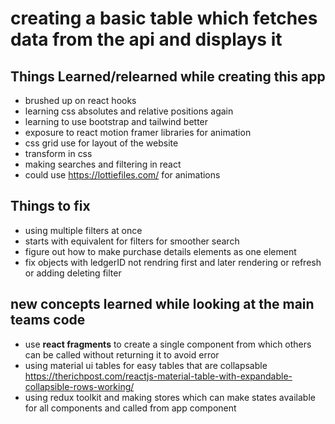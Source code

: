 # creating a basic table which fetches data from the api and displays it

## Things Learned/relearned while creating this app
* brushed up on react hooks 
* learning css absolutes and relative positions again
* learning to use bootstrap and tailwind better 
* exposure to react motion framer libraries for animation 
* css grid use for layout of the website
* transform in css
* making searches and filtering in react 
* could use https://lottiefiles.com/ for animations

## Things to fix
* using multiple filters at once 
* starts with equivalent for filters for smoother search
* figure out how to make purchase details elements as one element
* fix objects with ledgerID not rendring first and later rendering or refresh or adding deleting filter


## new concepts learned while looking at the main teams code
* use __react fragments__ to create a single component from which others can be called without returning it to avoid error
* using material ui tables for easy tables that are collapsable https://therichpost.com/reactjs-material-table-with-expandable-collapsible-rows-working/
* using redux toolkit and making stores which can make states available for all components and called from app component



